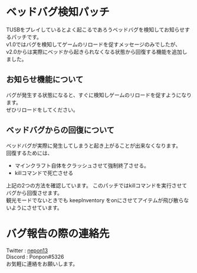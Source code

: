 # ベッドバグ検知パッチ
TUSBをプレイしているとよく起こるであろうベッドバグを検知してお知らせするパッチです。  
v1.0ではバグを検知してゲームのリロードを促すメッセージのみでしたが、  
v2.0からは実際にベッドから起きられなくなる状態から回復する機能を追加しました。

## お知らせ機能について
バグが発生する状態になると、すぐに検知しゲームのリロードを促すようになります。  
ぜひリロードをしてください。

## ベッドバグからの回復について
ベッドバグが実際に発生してしまうと起き上がることが出来なくなります。  
回復するためには、  
- マインクラフト自体をクラッシュさせて強制終了させる。
- killコマンドで死亡させる

上記の2つの方法を確認しています。
このパッチではkillコマンドを実行させてバグから回復させます。  
観光モードでないときでも keepInventory をonにさせてアイテムが飛び散らないようにさせています。

# バグ報告の際の連絡先
Twitter : [nepon13](https://twitter.com/nepon13)  
Discord : Ponpon#5326  
お気軽に連絡をお願いします。